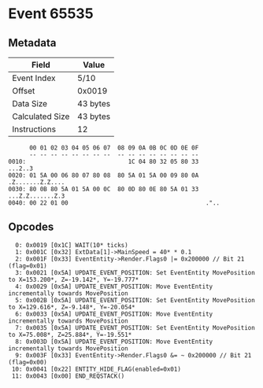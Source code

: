 # Event 65535

## Metadata

| Field           | Value    |
|-----------------|----------|
| Event Index     | 5/10     |
| Offset          | 0x0019   |
| Data Size       | 43 bytes |
| Calculated Size | 43 bytes |
| Instructions    | 12       |

```
      00 01 02 03 04 05 06 07  08 09 0A 0B 0C 0D 0E 0F
      -- -- -- -- -- -- -- --  -- -- -- -- -- -- -- --
0010:                             1C 04 80 32 05 80 33           ...2..3
0020: 01 5A 00 06 80 07 80 08  80 5A 01 5A 00 09 80 0A  .Z.......Z.Z....
0030: 80 0B 80 5A 01 5A 00 0C  80 0D 80 0E 80 5A 01 33  ...Z.Z.......Z.3
0040: 00 22 01 00                                       ."..            
```

## Opcodes

```
  0: 0x0019 [0x1C] WAIT(10* ticks)
  1: 0x001C [0x32] ExtData[1]->MainSpeed = 40* * 0.1
  2: 0x001F [0x33] EventEntity->Render.Flags0 |= 0x200000 // Bit 21 (flag=0x01)
  3: 0x0021 [0x5A] UPDATE_EVENT_POSITION: Set EventEntity MovePosition to X=153.200*, Z=-19.142*, Y=-19.777*
  4: 0x0029 [0x5A] UPDATE_EVENT_POSITION: Move EventEntity incrementally towards MovePosition
  5: 0x002B [0x5A] UPDATE_EVENT_POSITION: Set EventEntity MovePosition to X=129.616*, Z=-9.148*, Y=-20.054*
  6: 0x0033 [0x5A] UPDATE_EVENT_POSITION: Move EventEntity incrementally towards MovePosition
  7: 0x0035 [0x5A] UPDATE_EVENT_POSITION: Set EventEntity MovePosition to X=75.008*, Z=25.884*, Y=-19.551*
  8: 0x003D [0x5A] UPDATE_EVENT_POSITION: Move EventEntity incrementally towards MovePosition
  9: 0x003F [0x33] EventEntity->Render.Flags0 &= ~ 0x200000 // Bit 21 (flag=0x00)
 10: 0x0041 [0x22] ENTITY_HIDE_FLAG(enabled=0x01)
 11: 0x0043 [0x00] END_REQSTACK()
```

